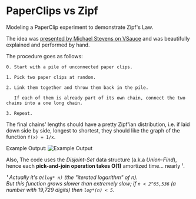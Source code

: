 # PaperClips vs Zipf
Modeling a PaperClip experiment to demonstrate Zipf's Law.

The idea was [presented by Michael Stevens on VSauce](https://www.youtube.com/watch?v=fCn8zs912OE&t=827s) and was beautifully explained and performed by hand.

The procedure goes as follows:

    0. Start with a pile of unconnected paper clips.
    
    1. Pick two paper clips at random.
    
    2. Link them together and throw them back in the pile. 
    
       If each of them is already part of its own chain, connect the two chains into a one long chain.
    
    3. Repeat.


The final chains' lengths should have a pretty Zipf'ian distribution, i.e.
if laid down side by side, longest to shortest, they should like the graph of the function `f(x) = 1/x`.

Example Output:
![Example Output](https://raw.githubusercontent.com/nitasn/PaperClips_vs_Zipf/main/output-screenshot.png "Example Output")

Also,
The code uses the *Disjoint-Set* data structure (a.k.a *Union-Find*), 
hence each **pick-and-join operation takes O(1)** amortized time... nearly ¹.

*¹ Actually it's `O(log* n)` (the "iterated logarithm" of n). <br />
But this function grows slower than extremely slow;
if `n < 2^65,536` (a number with 19,729 digits) then `log*(n) < 5`*.
